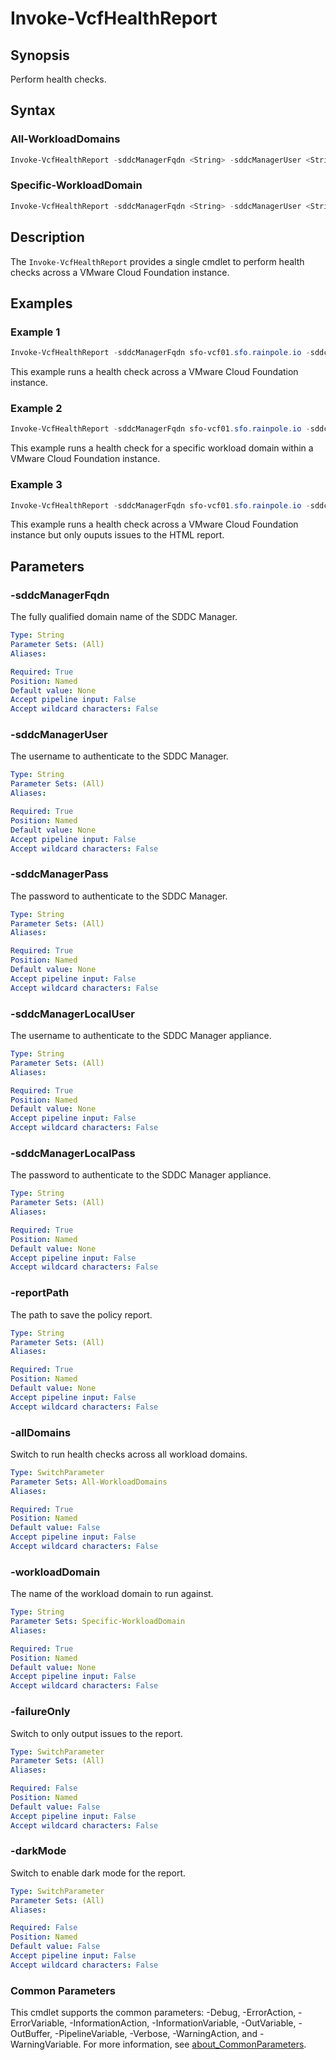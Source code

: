 # Invoke-VcfHealthReport

## Synopsis

Perform health checks.

## Syntax

### All-WorkloadDomains

```powershell
Invoke-VcfHealthReport -sddcManagerFqdn <String> -sddcManagerUser <String> -sddcManagerPass <String> -sddcManagerLocalUser <String> -sddcManagerLocalPass <String> -reportPath <String> [-allDomains] [-failureOnly] [-darkMode] [<CommonParameters>]
```

### Specific-WorkloadDomain

```powershell
Invoke-VcfHealthReport -sddcManagerFqdn <String> -sddcManagerUser <String> -sddcManagerPass <String> -sddcManagerLocalUser <String> -sddcManagerLocalPass <String> -reportPath <String> -workloadDomain <String> [-failureOnly] [-darkMode] [<CommonParameters>]
```

## Description

The `Invoke-VcfHealthReport` provides a single cmdlet to perform health checks across a VMware Cloud Foundation instance.

## Examples

### Example 1

```powershell
Invoke-VcfHealthReport -sddcManagerFqdn sfo-vcf01.sfo.rainpole.io -sddcManagerUser admin@local -sddcManagerPass VMw@re1!VMw@re1! -sddcManagerLocalUser vcf -sddcManagerLocalPass VMw@re1! -reportPath F:\Reporting -allDomains
```

This example runs a health check across a VMware Cloud Foundation instance.

### Example 2

```powershell
Invoke-VcfHealthReport -sddcManagerFqdn sfo-vcf01.sfo.rainpole.io -sddcManagerUser admin@local -sddcManagerPass VMw@re1!VMw@re1! -sddcManagerLocalUser vcf -sddcManagerLocalPass VMw@re1! -reportPath F:\Reporting -workloadDomain sfo-w01
```

This example runs a health check for a specific workload domain within a VMware Cloud Foundation instance.

### Example 3

```powershell
Invoke-VcfHealthReport -sddcManagerFqdn sfo-vcf01.sfo.rainpole.io -sddcManagerUser admin@local -sddcManagerPass VMw@re1!VMw@re1! -sddcManagerLocalUser vcf -sddcManagerLocalPass VMw@re1! -reportPath F:\Reporting -allDomains -failureOnly
```

This example runs a health check across a VMware Cloud Foundation instance but only ouputs issues to the HTML report.

## Parameters

### -sddcManagerFqdn

The fully qualified domain name of the SDDC Manager.

```yaml
Type: String
Parameter Sets: (All)
Aliases:

Required: True
Position: Named
Default value: None
Accept pipeline input: False
Accept wildcard characters: False
```

### -sddcManagerUser

The username to authenticate to the SDDC Manager.

```yaml
Type: String
Parameter Sets: (All)
Aliases:

Required: True
Position: Named
Default value: None
Accept pipeline input: False
Accept wildcard characters: False
```

### -sddcManagerPass

The password to authenticate to the SDDC Manager.

```yaml
Type: String
Parameter Sets: (All)
Aliases:

Required: True
Position: Named
Default value: None
Accept pipeline input: False
Accept wildcard characters: False
```

### -sddcManagerLocalUser

The username to authenticate to the SDDC Manager appliance.

```yaml
Type: String
Parameter Sets: (All)
Aliases:

Required: True
Position: Named
Default value: None
Accept pipeline input: False
Accept wildcard characters: False
```

### -sddcManagerLocalPass

The password to authenticate to the SDDC Manager appliance.

```yaml
Type: String
Parameter Sets: (All)
Aliases:

Required: True
Position: Named
Default value: None
Accept pipeline input: False
Accept wildcard characters: False
```

### -reportPath

The path to save the policy report.

```yaml
Type: String
Parameter Sets: (All)
Aliases:

Required: True
Position: Named
Default value: None
Accept pipeline input: False
Accept wildcard characters: False
```

### -allDomains

Switch to run health checks across all workload domains.

```yaml
Type: SwitchParameter
Parameter Sets: All-WorkloadDomains
Aliases:

Required: True
Position: Named
Default value: False
Accept pipeline input: False
Accept wildcard characters: False
```

### -workloadDomain

The name of the workload domain to run against.

```yaml
Type: String
Parameter Sets: Specific-WorkloadDomain
Aliases:

Required: True
Position: Named
Default value: None
Accept pipeline input: False
Accept wildcard characters: False
```

### -failureOnly

Switch to only output issues to the report.

```yaml
Type: SwitchParameter
Parameter Sets: (All)
Aliases:

Required: False
Position: Named
Default value: False
Accept pipeline input: False
Accept wildcard characters: False
```

### -darkMode

Switch to enable dark mode for the report.

```yaml
Type: SwitchParameter
Parameter Sets: (All)
Aliases:

Required: False
Position: Named
Default value: False
Accept pipeline input: False
Accept wildcard characters: False
```

### Common Parameters

This cmdlet supports the common parameters: -Debug, -ErrorAction, -ErrorVariable, -InformationAction, -InformationVariable, -OutVariable, -OutBuffer, -PipelineVariable, -Verbose, -WarningAction, and -WarningVariable. For more information, see [about_CommonParameters](http://go.microsoft.com/fwlink/?LinkID=113216).
